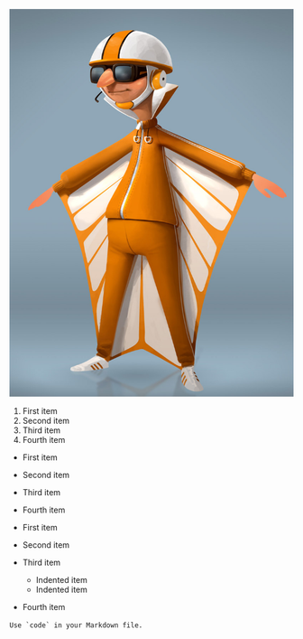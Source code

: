 ![kuva teksti](img/vector.jpg "vector")

1. First item
3. Second item
4. Third item
5. Fourth item

- First item
- Second item
- Third item
- Fourth item

- First item
- Second item
- Third item
    - Indented item
    - Indented item
- Fourth item

``Use `code` in your Markdown file.``
